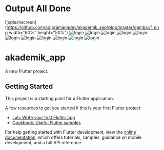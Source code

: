 # Output All Done

![splashscreen](https://github.com/adipramanadev/akademik_app/blob/master/gambar/1.png width="60%" height="50%")
![login](https://github.com/adipramanadev/akademik_app/blob/master/gambar/2.png)
![login](https://github.com/adipramanadev/akademik_app/blob/master/gambar/3.png)
![login](https://github.com/adipramanadev/akademik_app/blob/master/gambar/4.png)
![login](https://github.com/adipramanadev/akademik_app/blob/master/gambar/5.png)
![login](https://github.com/adipramanadev/akademik_app/blob/master/gambar/6.png)
![login](https://github.com/adipramanadev/akademik_app/blob/master/gambar/7.png)
![login](https://github.com/adipramanadev/akademik_app/blob/master/gambar/8.png)
![login](https://github.com/adipramanadev/akademik_app/blob/master/gambar/9.png)
![login](https://github.com/adipramanadev/akademik_app/blob/master/gambar/10.png)
![login](https://github.com/adipramanadev/akademik_app/blob/master/gambar/11.png)
![login](https://github.com/adipramanadev/akademik_app/blob/master/gambar/12.png)

# akademik_app

A new Flutter project.

## Getting Started

This project is a starting point for a Flutter application.

A few resources to get you started if this is your first Flutter project:

- [Lab: Write your first Flutter app](https://docs.flutter.dev/get-started/codelab)
- [Cookbook: Useful Flutter samples](https://docs.flutter.dev/cookbook)

For help getting started with Flutter development, view the
[online documentation](https://docs.flutter.dev/), which offers tutorials,
samples, guidance on mobile development, and a full API reference.
